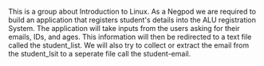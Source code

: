 This is a group about Introduction to Linux. As a Negpod we are required to build an application that registers student's details into the ALU registration System. The application will take inputs from the users asking for their emails, IDs, and ages. This information will then be redirected to a text file called the student_list. We will also try to collect or extract the email from the student_lsit to a seperate file call the student-email.
